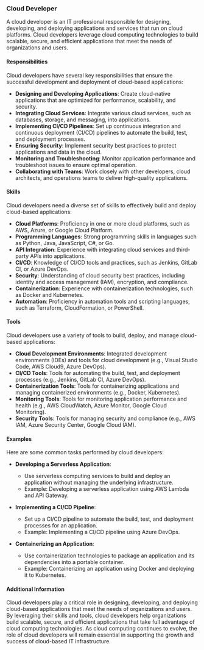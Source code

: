 
### Cloud Developer

A cloud developer is an IT professional responsible for designing, developing, and deploying applications and services that run on cloud platforms. Cloud developers leverage cloud computing technologies to build scalable, secure, and efficient applications that meet the needs of organizations and users.

#### Responsibilities

Cloud developers have several key responsibilities that ensure the successful development and deployment of cloud-based applications:

- **Designing and Developing Applications**: Create cloud-native applications that are optimized for performance, scalability, and security.
- **Integrating Cloud Services**: Integrate various cloud services, such as databases, storage, and messaging, into applications.
- **Implementing CI/CD Pipelines**: Set up continuous integration and continuous deployment (CI/CD) pipelines to automate the build, test, and deployment processes.
- **Ensuring Security**: Implement security best practices to protect applications and data in the cloud.
- **Monitoring and Troubleshooting**: Monitor application performance and troubleshoot issues to ensure optimal operation.
- **Collaborating with Teams**: Work closely with other developers, cloud architects, and operations teams to deliver high-quality applications.

#### Skills

Cloud developers need a diverse set of skills to effectively build and deploy cloud-based applications:

- **Cloud Platforms**: Proficiency in one or more cloud platforms, such as AWS, Azure, or Google Cloud Platform.
- **Programming Languages**: Strong programming skills in languages such as Python, Java, JavaScript, C#, or Go.
- **API Integration**: Experience with integrating cloud services and third-party APIs into applications.
- **CI/CD**: Knowledge of CI/CD tools and practices, such as Jenkins, GitLab CI, or Azure DevOps.
- **Security**: Understanding of cloud security best practices, including identity and access management (IAM), encryption, and compliance.
- **Containerization**: Experience with containerization technologies, such as Docker and Kubernetes.
- **Automation**: Proficiency in automation tools and scripting languages, such as Terraform, CloudFormation, or PowerShell.

#### Tools

Cloud developers use a variety of tools to build, deploy, and manage cloud-based applications:

- **Cloud Development Environments**: Integrated development environments (IDEs) and tools for cloud development (e.g., Visual Studio Code, AWS Cloud9, Azure DevOps).
- **CI/CD Tools**: Tools for automating the build, test, and deployment processes (e.g., Jenkins, GitLab CI, Azure DevOps).
- **Containerization Tools**: Tools for containerizing applications and managing containerized environments (e.g., Docker, Kubernetes).
- **Monitoring Tools**: Tools for monitoring application performance and health (e.g., AWS CloudWatch, Azure Monitor, Google Cloud Monitoring).
- **Security Tools**: Tools for managing security and compliance (e.g., AWS IAM, Azure Security Center, Google Cloud IAM).

#### Examples

Here are some common tasks performed by cloud developers:

- **Developing a Serverless Application**:
  - Use serverless computing services to build and deploy an application without managing the underlying infrastructure.
  - Example: Developing a serverless application using AWS Lambda and API Gateway.

- **Implementing a CI/CD Pipeline**:
  - Set up a CI/CD pipeline to automate the build, test, and deployment processes for an application.
  - Example: Implementing a CI/CD pipeline using Azure DevOps.

- **Containerizing an Application**:
  - Use containerization technologies to package an application and its dependencies into a portable container.
  - Example: Containerizing an application using Docker and deploying it to Kubernetes.

#### Additional Information

Cloud developers play a critical role in designing, developing, and deploying cloud-based applications that meet the needs of organizations and users. By leveraging their skills and tools, cloud developers help organizations build scalable, secure, and efficient applications that take full advantage of cloud computing technologies. As cloud computing continues to evolve, the role of cloud developers will remain essential in supporting the growth and success of cloud-based IT infrastructure.
